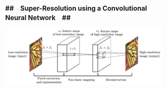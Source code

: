 ##　Super-Resolution using a Convolutional Neural Network　##
---
![SRCNN](https://github.com/is90057/SuperResolution/blob/master/SRCNN.png)
